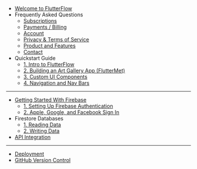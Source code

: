 - [Welcome to FlutterFlow](welcome.md)
- Frequently Asked Questions
  - [Subscriptions](faq/subscriptions.md)
  - [Payments / Billing](faq/payments.md)
  - [Account](faq/account.md)
  - [Privacy & Terms of Service](faq/privacy.md)
  - [Product and Features](faq/product.md)
  - [Contact](faq/contact.md)
- Quickstart Guide
  - [1. Intro to FlutterFlow](quickstart/intro.md)
  - [2. Building an Art Gallery App (FlutterMet)](quickstart/firstapp.md)
  - [3. Custom UI Components](quickstart/uicomponents.md)
  - [4. Navigation and Nav Bars](quickstart/navigation.md)
  <!-- - [4. Templates](quickstart/templates.md) -->
  <!-- - [5. Next Steps](quickstart/nextsteps.md) -->
- ----
- [Getting Started With Firebase](auth/intro.md)
  - [1. Setting Up Firebase Authentication](auth/setup.md)
  - [2. Apple, Google, and Facebook Sign In](auth/social.md)
- Firestore Databases
  - [1. Reading Data](firestore/pt1.md)
  - [2. Writing Data](firestore/pt2.md)
- [API Integration](api/intro.md)
- ----
- [Deployment](deployment/intro.md)
  <!-- - [1. Previewing Your App](deployment/intro.md)
  - [2. Running On Device](deployment/intro.md) -->
- [GitHub Version Control](github/intro.md)
  <!-- - [1. Connecting to GitHub](github/intro.md)
  - [2. Modifying Generated Code](github/intro.md) -->